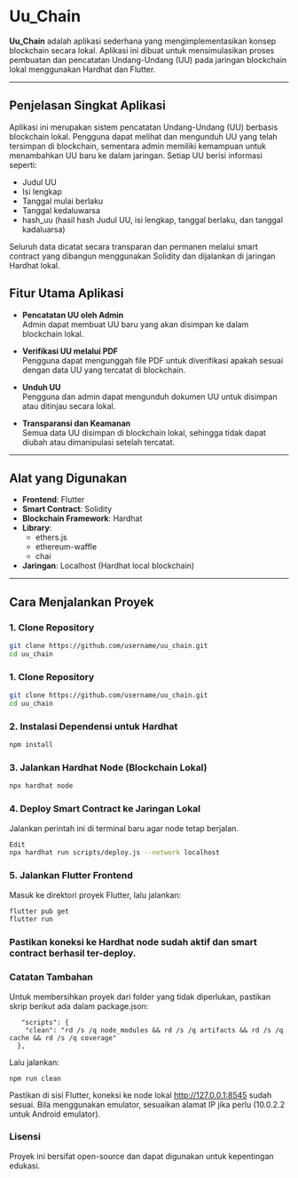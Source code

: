 # Uu_Chain

**Uu_Chain** adalah aplikasi sederhana yang mengimplementasikan konsep blockchain secara lokal. Aplikasi ini dibuat untuk mensimulasikan proses pembuatan dan pencatatan Undang-Undang (UU) pada jaringan blockchain lokal menggunakan Hardhat dan Flutter.

---

## Penjelasan Singkat Aplikasi
Aplikasi ini merupakan sistem pencatatan Undang-Undang (UU) berbasis blockchain lokal. Pengguna dapat melihat dan mengunduh UU yang telah tersimpan di blockchain, sementara admin memiliki kemampuan untuk menambahkan UU baru ke dalam jaringan. Setiap UU berisi informasi seperti:

- Judul UU  
- Isi lengkap  
- Tanggal mulai berlaku  
- Tanggal kedaluwarsa
- hash_uu (hasil hash Judul UU, isi lengkap, tanggal berlaku, dan tanggal kadaluarsa)

Seluruh data dicatat secara transparan dan permanen melalui smart contract yang dibangun menggunakan Solidity dan dijalankan di jaringan Hardhat lokal.

## Fitur Utama Aplikasi

- **Pencatatan UU oleh Admin**  
  Admin dapat membuat UU baru yang akan disimpan ke dalam blockchain lokal.

- **Verifikasi UU melalui PDF**  
  Pengguna dapat mengunggah file PDF untuk diverifikasi apakah sesuai dengan data UU yang tercatat di blockchain.

- **Unduh UU**  
  Pengguna dan admin dapat mengunduh dokumen UU untuk disimpan atau ditinjau secara lokal.

- **Transparansi dan Keamanan**  
  Semua data UU disimpan di blockchain lokal, sehingga tidak dapat diubah atau dimanipulasi setelah tercatat.

---

## Alat yang Digunakan

- **Frontend**: Flutter
- **Smart Contract**: Solidity
- **Blockchain Framework**: Hardhat
- **Library**:
  - ethers.js
  - ethereum-waffle
  - chai
- **Jaringan**: Localhost (Hardhat local blockchain)

---

## Cara Menjalankan Proyek

### 1. Clone Repository
```bash
git clone https://github.com/username/uu_chain.git
cd uu_chain
```
### 1. Clone Repository
```bash
git clone https://github.com/username/uu_chain.git
cd uu_chain
```
### 2. Instalasi Dependensi untuk Hardhat
```bash
npm install
```
### 3. Jalankan Hardhat Node (Blockchain Lokal)
```bash
npx hardhat node
```
### 4. Deploy Smart Contract ke Jaringan Lokal
Jalankan perintah ini di terminal baru agar node tetap berjalan.
```bash
Edit
npx hardhat run scripts/deploy.js --network localhost
```
### 5. Jalankan Flutter Frontend
Masuk ke direktori proyek Flutter, lalu jalankan:
```bash
flutter pub get
flutter run
```
### Pastikan koneksi ke Hardhat node sudah aktif dan smart contract berhasil ter-deploy.

### Catatan Tambahan
Untuk membersihkan proyek dari folder yang tidak diperlukan, pastikan skrip berikut ada dalam package.json:
```
   "scripts": {
    "clean": "rd /s /q node_modules && rd /s /q artifacts && rd /s /q cache && rd /s /q coverage"
  },
```
Lalu jalankan:

```
npm run clean
```
Pastikan di sisi Flutter, koneksi ke node lokal http://127.0.0.1:8545 sudah sesuai. Bila menggunakan emulator, sesuaikan alamat IP jika perlu (10.0.2.2 untuk Android emulator).

### Lisensi
Proyek ini bersifat open-source dan dapat digunakan untuk kepentingan edukasi.

